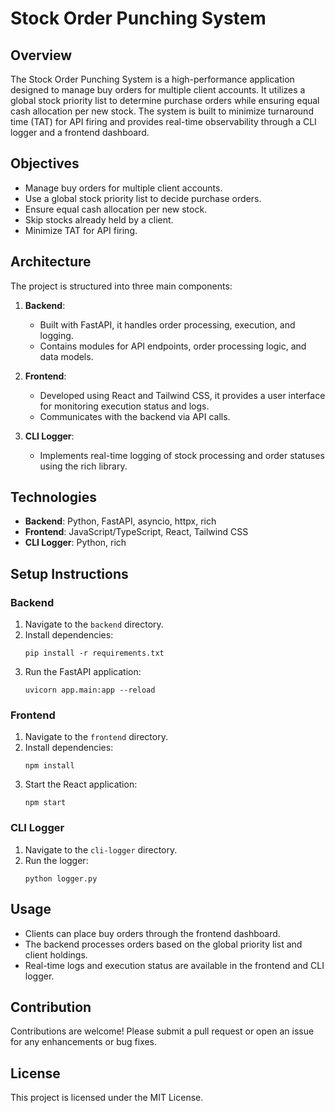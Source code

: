 # Stock Order Punching System

## Overview
The Stock Order Punching System is a high-performance application designed to manage buy orders for multiple client accounts. It utilizes a global stock priority list to determine purchase orders while ensuring equal cash allocation per new stock. The system is built to minimize turnaround time (TAT) for API firing and provides real-time observability through a CLI logger and a frontend dashboard.

## Objectives
- Manage buy orders for multiple client accounts.
- Use a global stock priority list to decide purchase orders.
- Ensure equal cash allocation per new stock.
- Skip stocks already held by a client.
- Minimize TAT for API firing.

## Architecture
The project is structured into three main components:

1. **Backend**: 
   - Built with FastAPI, it handles order processing, execution, and logging.
   - Contains modules for API endpoints, order processing logic, and data models.

2. **Frontend**: 
   - Developed using React and Tailwind CSS, it provides a user interface for monitoring execution status and logs.
   - Communicates with the backend via API calls.

3. **CLI Logger**: 
   - Implements real-time logging of stock processing and order statuses using the rich library.

## Technologies
- **Backend**: Python, FastAPI, asyncio, httpx, rich
- **Frontend**: JavaScript/TypeScript, React, Tailwind CSS
- **CLI Logger**: Python, rich

## Setup Instructions
### Backend
1. Navigate to the `backend` directory.
2. Install dependencies:
   ```
   pip install -r requirements.txt
   ```
3. Run the FastAPI application:
   ```
   uvicorn app.main:app --reload
   ```

### Frontend
1. Navigate to the `frontend` directory.
2. Install dependencies:
   ```
   npm install
   ```
3. Start the React application:
   ```
   npm start
   ```

### CLI Logger
1. Navigate to the `cli-logger` directory.
2. Run the logger:
   ```
   python logger.py
   ```

## Usage
- Clients can place buy orders through the frontend dashboard.
- The backend processes orders based on the global priority list and client holdings.
- Real-time logs and execution status are available in the frontend and CLI logger.

## Contribution
Contributions are welcome! Please submit a pull request or open an issue for any enhancements or bug fixes.

## License
This project is licensed under the MIT License.